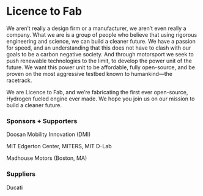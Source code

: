# Licence to Fab

We aren’t really a design firm or a manufacturer, we aren’t even really a company. What we are is a group of people who believe that using rigorous engineering and science, we can build a cleaner future. We have a passion for speed, and an understanding that this does not have to clash with our goals to be a carbon negative society. And through motorsport we seek to push renewable technologies to the limit, to develop the power unit of the future. We want this power unit to be affordable, fully open-source, and be proven on the most aggressive testbed known to humankind—the racetrack.

We are Licence to Fab, and we’re fabricating the first ever open-source, Hydrogen fueled engine ever made. We hope you join us on our mission to build a cleaner future. 

### Sponsors + Supporters
Doosan Mobility Innovation (DMI)

MIT Edgerton Center, MITERS, MIT D-Lab

Madhouse Motors (Boston, MA)

### Suppliers
Ducati


